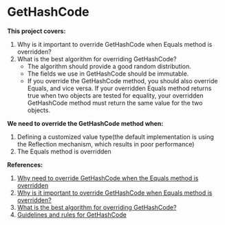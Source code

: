 # GetHashCode

**This project covers:**
1. Why is it important to override GetHashCode when Equals method is overridden?
2. What is the best algorithm for overriding GetHashCode?
	- The algorithm should provide a good random distribution.
	- The fields we use in GetHashCode should be immutable.
	- If you override the GetHashCode method, you should also override Equals, and vice versa. If your overridden Equals method returns true when two objects are tested for equality, your overridden GetHashCode method must return the same value for the two objects.

**We need to override the GetHashCode method when:**
1. Defining a customized value type(the default implementation is using the Reflection mechanism, which results in poor performance)
2. The Equals method is overridden



**References:**
1. [Why need to override GetHashCode when the Equals method is overridden](https://www.loganfranken.com/blog/692/overriding-equals-in-c-part-2/)
2. [Why is it important to override GetHashCode when Equals method is overridden?](https://stackoverflow.com/questions/371328/why-is-it-important-to-override-gethashcode-when-equals-method-is-overridden)
3. [What is the best algorithm for overriding GetHashCode?](https://stackoverflow.com/questions/263400/what-is-the-best-algorithm-for-overriding-gethashcode)
4. [Guidelines and rules for GetHashCode](https://blogs.msdn.microsoft.com/ericlippert/2011/02/28/guidelines-and-rules-for-gethashcode/)
